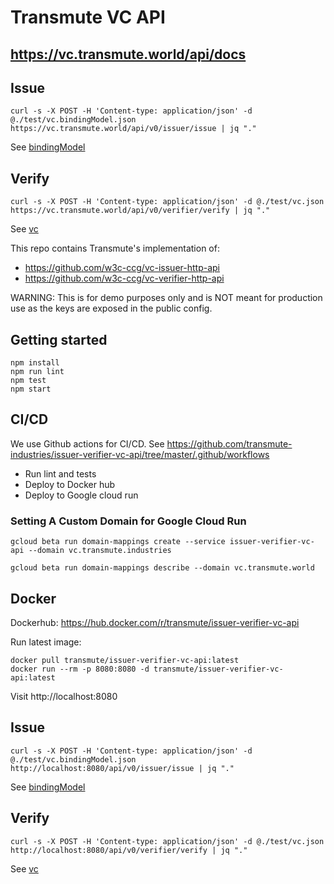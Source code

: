 # Transmute VC API

## https://vc.transmute.world/api/docs

## Issue 

```
curl -s -X POST -H 'Content-type: application/json' -d @./test/vc.bindingModel.json  https://vc.transmute.world/api/v0/issuer/issue | jq "."
```

See [bindingModel](./test/vc.bindingModel.json)

## Verify

```
curl -s -X POST -H 'Content-type: application/json' -d @./test/vc.json  https://vc.transmute.world/api/v0/verifier/verify | jq "."
```

See [vc](./test/vc.json)

This repo contains Transmute's implementation of:
- https://github.com/w3c-ccg/vc-issuer-http-api
- https://github.com/w3c-ccg/vc-verifier-http-api


WARNING: This is for demo purposes only and is NOT meant for production use as the keys are exposed in the public config.


## Getting started

```
npm install
npm run lint
npm test
npm start
```

## CI/CD

We use Github actions for CI/CD. See https://github.com/transmute-industries/issuer-verifier-vc-api/tree/master/.github/workflows
- Run lint and tests
- Deploy to Docker hub
- Deploy to Google cloud run

### Setting A Custom Domain for Google Cloud Run

```
gcloud beta run domain-mappings create --service issuer-verifier-vc-api --domain vc.transmute.industries

gcloud beta run domain-mappings describe --domain vc.transmute.world
```

## Docker

Dockerhub: https://hub.docker.com/r/transmute/issuer-verifier-vc-api

Run latest image:
```
docker pull transmute/issuer-verifier-vc-api:latest
docker run --rm -p 8080:8080 -d transmute/issuer-verifier-vc-api:latest
```

Visit http://localhost:8080

## Issue 

```
curl -s -X POST -H 'Content-type: application/json' -d @./test/vc.bindingModel.json  http://localhost:8080/api/v0/issuer/issue | jq "."
```

See [bindingModel](./test/vc.bindingModel.json)

## Verify

```
curl -s -X POST -H 'Content-type: application/json' -d @./test/vc.json  http://localhost:8080/api/v0/verifier/verify | jq "."
```

See [vc](./test/vc.json)

